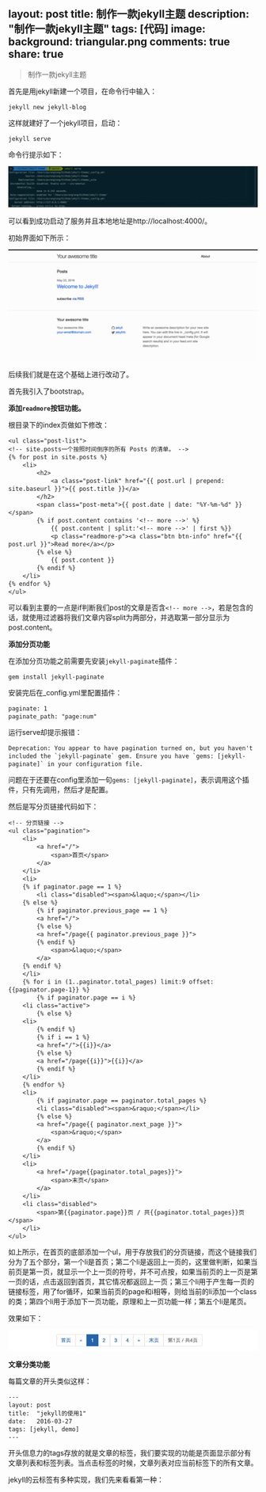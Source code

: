 layout: post
title: 制作一款jekyll主题
description: "制作一款jekyll主题"
tags: [代码]
image:
background: triangular.png
comments: true
share: true
---
> 制作一款jekyll主题

首先是用jekyll新建一个项目，在命令行中输入：

	jekyll new jekyll-blog

这样就建好了一个jekyll项目，启动：

	jekyll serve

命令行提示如下：

![img](./images/article/2016-5-22/1.png)

可以看到成功启动了服务并且本地地址是http://localhost:4000/。

初始界面如下所示：

![img](./images/article/2016-5-22/2.png)

后续我们就是在这个基础上进行改动了。

首先我引入了bootstrap。

**添加```readmore```按钮功能。**

根目录下的index页做如下修改：

	<ul class="post-list">
	<!-- site.posts一个按照时间倒序的所有 Posts 的清单。 -->
	{% for post in site.posts %}
		<li>
			<h2>
				<a class="post-link" href="{{ post.url | prepend: site.baseurl }}">{{ post.title }}</a>
			</h2>
			<span class="post-meta">{{ post.date | date: "%Y-%m-%d" }}</span>
			{% if post.content contains '<!-- more -->' %}
				{{ post.content | split:'<!-- more -->' | first %}}
				<p class="readmore-p"><a class="btn btn-info" href="{{ post.url }}">Read more</a></p>
			{% else %}
				{{ post.content }}
			{% endif %}
		</li>
	{% endfor %}
	</ul>

可以看到主要的一点是if判断我们post的文章是否含```<!-- more -->```，若是包含的话，就使用过滤器将我们文章内容split为两部分，并选取第一部分显示为post.content。

**添加分页功能**

在添加分页功能之前需要先安装```jekyll-paginate```插件：

	gem install jekyll-paginate

安装完后在_config.yml里配置插件：

	paginate: 1
	paginate_path: "page:num"

运行serve却提示报错：

	Deprecation: You appear to have pagination turned on, but you haven't included the `jekyll-paginate` gem. Ensure you have `gems: [jekyll-paginate]` in your configuration file.

问题在于还要在config里添加一句```gems: [jekyll-paginate]```，表示调用这个插件，只有先调用，然后才是配置。

然后是写分页链接代码如下：

	<!-- 分页链接 -->
	<ul class="pagination">
        <li>
            <a href="/">
                <span>首页</span>
            </a>
        </li>
        <li>
        {% if paginator.page == 1 %}
            <li class="disabled"><span>&laquo;</span></li>
        {% else %}
            {% if paginator.previous_page == 1 %}
            <a href="/">
            {% else %}
            <a href="/page{{ paginator.previous_page }}">
            {% endif %}
                <span>&laquo;</span>
            </a>
        {% endif %}
        </li>
        {% for i in (1..paginator.total_pages) limit:9 offset:{{paginator.page-1}} %}
            {% if paginator.page == i %}
        <li class="active">
            {% else %}
        <li>
            {% endif %}
            {% if i == 1 %}
            <a href="/">{{i}}</a>
            {% else %}
            <a href="/page{{i}}">{{i}}</a>
            {% endif %}
        </li>
        {% endfor %}
        <li>
            {% if paginator.page == paginator.total_pages %}
            <li class="disabled"><span>&raquo;</span></li>
            {% else %}
            <a href="/page{{ paginator.next_page }}">
                <span>&raquo;</span>
            </a>
            {% endif %}
        </li>
        <li>
            <a href="/page{{paginator.total_pages}}">
                <span>末页</span>
            </a>
        </li>
        <li class="disabled">
            <span>第{{paginator.page}}页 / 共{{paginator.total_pages}}页</span>
        </li>
	</ul>

如上所示，在首页的底部添加一个ul，用于存放我们的分页链接，而这个链接我们分为了五个部分，第一个li是首页；第二个li是返回上一页的，这里做判断，如果当前页是第一页，就显示一个上一页的符号，并不可点按，如果当前页的上一页是第一页的话，点击返回到首页，其它情况都返回上一页；第三个li用于产生每一页的链接标签，用了for循环，如果当前页的page和i相等，则给当前的li添加一个class的类；第四个li用于添加下一页功能，原理和上一页功能一样；第五个li是尾页。

效果如下：

![img](./images/article/2016-5-22/3.png)

**文章分类功能**

每篇文章的开头类似这样：

	---
	layout: post
	title:  "jekyll的使用1"
	date:   2016-03-27
	tags: [jekyll, demo]
	---

开头信息力的tags存放的就是文章的标签，我们要实现的功能是页面显示部分有文章列表和标签列表。当点击标签的时候，文章列表对应当前标签下的所有文章。

jekyll的云标签有多种实现，我们先来看看第一种：

